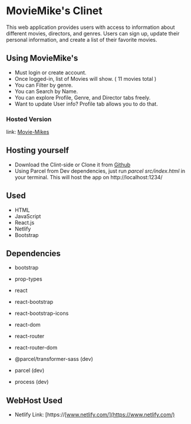 # MovieMike's Clinet
This web application provides users with access to information about different movies, directors, and genres. Users can sign up, update their personal information, and create a list of their favorite movies.

## Using MovieMike's
- Must login or create account.
- Once logged-in, list of Movies will show.
 ( 11 movies total )
- You can Filter by genre.
- You can Search by Name.
- You can explore Profile, Genre, and Director tabs freely.
- Want to update User info? Profile tab allows you to do that.

### Hosted Version
link: [Movie-Mikes](https://moviemikes.netlify.app/login)

## Hosting yourself
- Download the Clint-side or Clone it from [Github](https://github.com/vppelli/movie_client)
- Using Parcel from Dev dependencies, just run *parcel src/index.html* in your terminal. This will host the app on http://localhost:1234/

## Used
- HTML
- JavaScript
- React.js
- Netlify
- Bootstrap

## Dependencies
- bootstrap
- prop-types
- react
- react-bootstrap
- react-bootstrap-icons
- react-dom
- react-router
- react-router-dom

- @parcel/transformer-sass (dev)
- parcel (dev)
- process (dev)

## WebHost Used
- Netlify Link: [https://[www.netlify.com/](https://www.netlify.com/)


